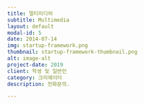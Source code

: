 ```yaml
---
title: 멀티미디어
subtitle: Multimedia
layout: default
modal-id: 5
date: 2014-07-14
img: startup-framework.png
thumbnail: startup-framework-thumbnail.png
alt: image-alt
project-date: 2019
client: 학생 및 일반인
category: 크리에이터
description: 전화문의.

---
```

